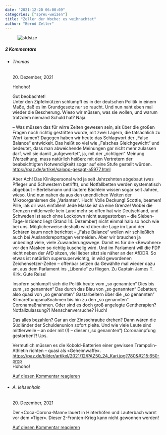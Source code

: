 ```yaml
---
date: "2021-12-20 06:00:09"
categories: ["spreu-weizen"]
title: "Zeller der Woche: es weihnachtet"
author: "Bernd Zeller"
---
```



<figure>
<img src="https://www.publicomag.com/wp-content/uploads/2021/12/es-weihnachtet-1320x933.jpg" alt=stdsize>
</figure>


<!--more-->
<h5 class="comments-h">
2 Kommentare </h5>
<ul class="commentlist">
<li class="comment even thread-even depth-1 clearfix" id="li-comment-117441">
<h6 class="author">Thomas</h6> <span class="date">20. Dezember, 2021</span>



Hohoho!

Gut beobachtet!<br>
Unter den Zipfelmützen schlumpft es in der deutschen Politik in einem Maße, daß es im Grundgesetz nur so raucht. Und nun naht eben mal wieder die Bescherung. Wieso wir müssen, was sie wollen, und warum trotzdem niemand Schuld hat? Naja.

&#8211; Was müssen das für wirre Zeiten gewesen sein, als über die großen Fragen noch richtig gestritten wurde, mit zwei Lagern, die tatsächlich zu Wort kamen? Dagegen haben wir heute das Schlagwort der „False Balance“ entwickelt. Das heißt so viel wie „Falsches Gleichgewicht“ und bedeutet, dass man abweichende Meinungen gar nicht mehr zulassen darf, weil sie damit „aufgewertet“, ja, mit der „richtigen“ Meinung (Verzeihung, muss natürlich heißen: mit den Vertretern der beabsichtigten Notwendigkeit) sogar auf eine Stufe gestellt würden.<br>
<a href="https://paz.de/artikel/salopp-gesagt-a5977.html" rel="nofollow ugc">https://paz.de/artikel/salopp-gesagt-a5977.html</a>

Aber Ach! Das Klinikpersonal wird ja seit Jahrzehnten abgebaut (was Pfleger und Schwestern betrifft), und Notfallbetten werden systematisch abgebaut &#8211; Bertelsmann und lautere Bächlein wissen sogar seit Jahren, wieso. Und nun nahen da aus den unendlichen Weiten der Mikroorganismen die „Varianten“. Huch! Volle Deckung! Scottie, beamen! Pille, laß dir was einfallen! Jede Maske ist da eine Grenze! Wobei die Grenzen mittlerweile kein Land mehr so offen hat wie Deutschland, und Schweden ist auch ohne Lockdown nicht ausgestorben – die Sieben-Tage-Inzidenz liegt (Stand 14. Dezember) nicht einmal halb so hoch wie bei uns. Möglicherweise deshalb wird über die Lage im Land der Schären kaum noch berichtet – „False Balance“ wollen wir schließlich auch bei Auslandsreportagen vermeiden. Aber wir brauchen ja unbedingt viele, viele Zuwanderungswege. Damit es für die «Bewohner» vor den Masken so richtig kuschelig wird. Und im Parlament will die FDP nicht neben der AfD sitzen, viel lieber sitzt sie näher an der AfDDR. So etwas ist natürlich supersuperwichtig, in wild gewordenen Zeichensetzer-Zeiten – offenbar setzen da Gewählte mal wieder dazu an, aus dem Parlament ins „Liberale“ zu fliegen. Zu Captain James T. Kirk. Gute Reise!

Insofern schlumpft sich die Politik heute vom „so genannten“ Dies bis zum „so genannten“ Das durch das Blau von „so genannten“ Debatten; also quasi von „so genannten“ Gastarbeitern über die „so genannten“ Klimarettungsmaßnahmen bis hin zu den „so genannten“ Coronamaßnahmen. Oder sind es doch groß angelegte Gentherapien? Notfallzulassung?! Menschenversuche? Huch!

Das alles bezahlen? Gar an der Zinsschraube drehen? Dann wären die Südländer der Schuldenunion sofort pleite. Und wie viele Leute sind mittlerweile &#8211; an oder mit (!) &#8211; dieser („so genannten“) Coronaimpfung gestorben?! Ups.

Vermutlich müssen es die Kobold-Batterien einer gewissen Trampolin-Athletin richten &#8211; quasi als «Geheimwaffe».<br>
<a href="https://paz.de/bilder/artikel/2021/12/PAZ50_24_Kari.jpg?780x650-prop" rel="nofollow ugc">https://paz.de/bilder/artikel/2021/12/PAZ50_24_Kari.jpg?780&#215;650-prop</a><br>
Hohoho!

<a rel="nofollow" class="comment-reply-link" href="#comment-117441" data-commentid="117441" data-postid="14628" data-belowelement="comment-117441" data-respondelement="respond" data-replyto="Antworte auf Thomas" aria-label="Antworte auf Thomas">Auf diesen Kommentar reagieren</a> 


</li>
<li class="comment odd alt thread-odd thread-alt depth-1 clearfix" id="li-comment-117442">
<h6 class="author">A. Iehsenhain</h6> <span class="date">20. Dezember, 2021</span>



Der «Coca-Corona-Mann» lauert in Hinterhöfen und Lauterbach warnt vor dem «Tiger». Dieser 2-Fronten-Krieg kann nicht gewonnen werden!

<a rel="nofollow" class="comment-reply-link" href="#comment-117442" data-commentid="117442" data-postid="14628" data-belowelement="comment-117442" data-respondelement="respond" data-replyto="Antworte auf A. Iehsenhain" aria-label="Antworte auf A. Iehsenhain">Auf diesen Kommentar reagieren</a> 


</li>
</ul>
